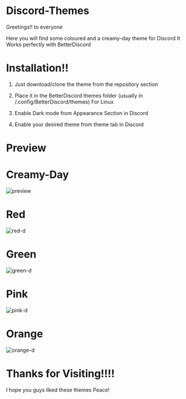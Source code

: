 # Discord-Themes
Greetings!! to everyone

Here you will find some coloured and a creamy-day theme for Discord
It Works perfectly with BetterDiscord

# Installation!!
1. Just download/clone the theme from the repository section

2. Place it in the BetterDiscord themes folder
(usually in /.config/BetterDiscord/themes) For Linux
3. Enable Dark mode from Appearance Section in Discord 

4. Enable your desired theme from theme tab in Discord 
# Preview
# Creamy-Day
![preview](https://github.com/developer-vivek/Creamy-Day/assets/85994908/d692b914-bb9e-42f8-8af4-a22fe6d0107e)

# Red 
![red-d](https://github.com/developer-vivek/Discord-Themes/assets/85994908/e4258b64-87b5-40bb-aefa-a59cdb8d393f)

# Green
![green-d](https://github.com/developer-vivek/Discord-Themes/assets/85994908/b2808f48-87f9-4c4b-ad36-ad03b16c0031)

# Pink
![pink-d](https://github.com/developer-vivek/Discord-Themes/assets/85994908/ffc4c9ba-c5d5-4555-aa0e-bbed1ad91fc0)

# Orange
![orange-d](https://github.com/developer-vivek/Discord-Themes/assets/85994908/60865bd0-6806-4046-8356-7f5572d05a48)

# Thanks for Visiting!!!!
I hope you guys liked these themes
Peace!
